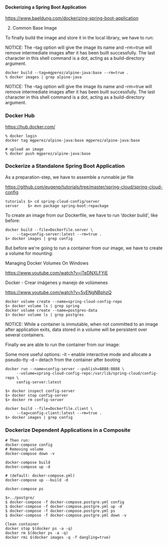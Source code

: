 ####  Dockerizing a Spring Boot Application

https://www.baeldung.com/dockerizing-spring-boot-application

2. Common Base Image

To finally build the image and store it in the local library, we have to run:

NOTICE: The –tag option will give the image its name and –rm=true will remove intermediate images after it has been built successfully. The last character in this shell command is a dot, acting as a build-directory argument.

```
docker build --tag=mgperez/alpine-java:base --rm=true .
% docker images | grep alpine-java
```

NOTICE: The –tag option will give the image its name and –rm=true will remove intermediate images after it has been built successfully. The last character in this shell command is a dot, acting as a build-directory argument.

### Docker Hub

https://hub.docker.com/

```
% docker login
docker tag mgperez/alpine-java:base mgperez/alpine-java:base

# upload an image
% docker push mgperez/alpine-java:base
```



### Dockerize a Standalone Spring Boot Application

As a preparation-step, we have to assemble a runnable jar file

https://github.com/eugenp/tutorials/tree/master/spring-cloud/spring-cloud-config

```
tutorials $> cd spring-cloud-config/server
server    $> mvn package spring-boot:repackage
```

To create an image from our Dockerfile, we have to run ‘docker build', like before:

```
docker build --file=Dockerfile.server \
     --tag=config-server:latest --rm=true .
$> docker images | grep config
```

But before we're going to run a container from our image, we have to create a volume for mounting:

Managing Docker Volumes On Windows

https://www.youtube.com/watch?v=jTeDNXLFYjE

Docker - Crear imágenes y manejo de volúmenes

https://www.youtube.com/watch?v=5vENgNBphzQ

```
docker volume create --name=spring-cloud-config-repo
$> docker volume ls | grep spring
docker volume create --name=postgres-data
$> docker volume ls | grep postgres
```

NOTICE: While a container is immutable, when not committed to an image after application exits, data stored in a volume will be persistent over several containers.

Finally we are able to run the container from our image:

Some more useful options:
-it – enable interactive mode and allocate a pseudo-tty
-d – detach from the container after booting

```
docker run --name=config-server --publish=8888:8888 \
     --volume=spring-cloud-config-repo:/var/lib/spring-cloud/config-repo \
     config-server:latest
     
$> docker inspect config-server
$> docker stop config-server
$> docker rm config-server
```

```
docker build --file=Dockerfile.client \
     --tag=config-client:latest --rm=true .
$> docker images | grep config
```



### Dockerize Dependent Applications in a Composite

```
# Then run:
docker-compose config
# Removing volume 
docker-compose down -v

docker-compose build
docker-compose up -d

# (default: docker-compose.yml)
docker-compose up --build -d

docker-compose ps

$>../postgre/
$ docker-compose -f docker-compose.postgre.yml config
$ docker-compose -f docker-compose.postgre.yml up -d
$ docker-compose -f docker-compose.postgre.yml ps
$ docker-compose -f docker-compose.postgre.yml down -v

Clean container
docker stop $(docker ps -a -q)
docker rm $(docker ps -a -q)
docker rmi $(docker images -q -f dangling=true)
```

